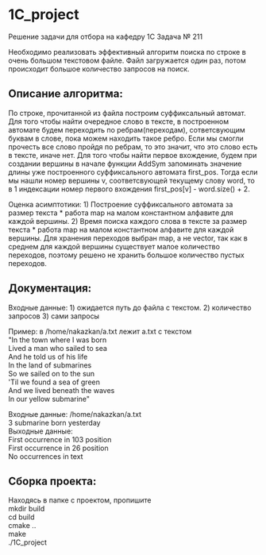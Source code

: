 # 1C_project
Решение задачи для отбора на кафедру 1С
Задача № 211


Необходимо реализовать эффективный алгоритм поиска по строке в очень большом текстовом файле. Файл загружается один раз, потом происходит большое количество запросов на поиск.

## Описание алгоритма:
По строке, прочитанной из файла построим суффиксальный автомат. Для того чтобы найти очередное слово в тексте, в построенном автомате будем переходить по ребрам(переходам), сответсвующим буквам в слове, пока можем находить такое ребро. Если мы смогли прочесть все слово пройдя по ребрам, то это значит, что это слово есть в тексте, иначе нет. Для того чтобы найти первое вхождение, будем при создании вершины в начале функции AddSym запоминать значение длины уже построенного суффиксального автомата first_pos. Тогда если мы нашли номер вершины v, соответсвующей текущему слову word, то в 1 индексации номер первого вхождения first_pos[v] - word.size() + 2.

Оценка асимптотики: 1) Построение суффиксального автомата за размер текста * работа map на малом константном алфавите для каждой вершины.
2) Время поиска каждого слова в тексте за размер текста * работа map на малом константном алфавите для каждой вершины.
Для хранения переходов выбран map, а не vector, так как в среднем для каждой вершины существует малое количество переходов, поэтому решено не хранить большое количество пустых переходов.

## Документация:

Входные данные: 1) ожидается путь до файла с текстом. 2) количество запросов 3) сами запросы


Пример: в /home/nakazkan/a.txt лежит a.txt с текстом  
"In the town where I was born  
Lived a man who sailed to sea  
And he told us of his life  
In the land of submarines  
So we sailed on to the sun  
'Til we found a sea of green  
And we lived beneath the waves  
In our yellow submarine"

Входные данные:   /home/nakazkan/a.txt   
3  submarine
born 
yesterday  
Выходные данные:  
First occurrence in 103 position  
First occurrence in 26 position  
No occurrences in text  


## Сборка проекта:
Находясь в папке с проектом, пропишите  
mkdir build  
cd build  
cmake ..  
make  
./1C_project

